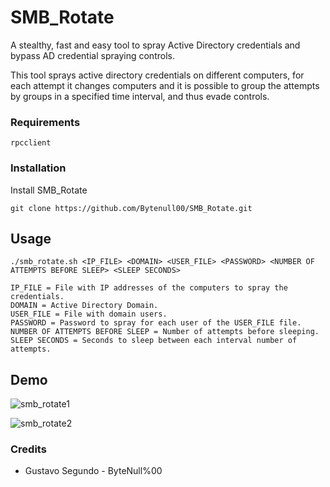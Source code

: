# SMB_Rotate

A stealthy, fast and easy tool to spray Active Directory credentials and bypass AD credential spraying controls.

This tool sprays active directory credentials on different computers, for each attempt it changes computers and it is possible to group the attempts by groups in a specified time interval, and thus evade controls.
### Requirements

```
rpcclient
```

### Installation

Install SMB_Rotate

```
git clone https://github.com/Bytenull00/SMB_Rotate.git
```

## Usage 

```
./smb_rotate.sh <IP_FILE> <DOMAIN> <USER_FILE> <PASSWORD> <NUMBER OF ATTEMPTS BEFORE SLEEP> <SLEEP SECONDS>

IP_FILE = File with IP addresses of the computers to spray the credentials.
DOMAIN = Active Directory Domain.
USER_FILE = File with domain users.
PASSWORD = Password to spray for each user of the USER_FILE file.
NUMBER OF ATTEMPTS BEFORE SLEEP = Number of attempts before sleeping.
SLEEP SECONDS = Seconds to sleep between each interval number of attempts.
```

## Demo

![smb_rotate1](https://user-images.githubusercontent.com/19710178/167995380-822b6f12-ce59-4d04-b658-f56db3065f24.png)

![smb_rotate2](https://user-images.githubusercontent.com/19710178/167995514-15a2aaa4-8532-4c66-a8ef-08e4064e9cb8.png)
### Credits 

* Gustavo Segundo - ByteNull%00
